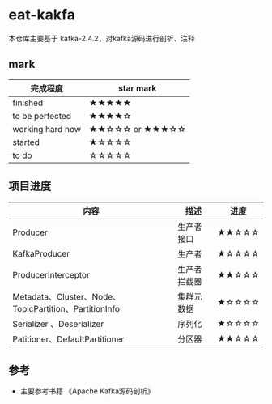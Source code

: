 # eat-kakfa
本仓库主要基于 kafka-2.4.2，对kafka源码进行剖析、注释



## mark

| 完成程度         | star mark        |
| ---------------- | ---------------- |
| finished         | ★★★★★            |
| to be perfected  | ★★★★☆            |
| working hard now | ★★☆☆☆  or  ★★★☆☆ |
| started          | ★☆☆☆☆            |
| to do            | ☆☆☆☆☆            |

## 项目进度

| 内容                                                   | 描述         | 进度  |
| ------------------------------------------------------ | ------------ | ----- |
| Producer                                               | 生产者接口   | ★★☆☆☆ |
| KafkaProducer                                          | 生产者       | ★☆☆☆☆ |
| ProducerInterceptor                                    | 生产者拦截器 | ★★☆☆☆ |
| Metadata、Cluster、Node、TopicPartition、PartitionInfo | 集群元数据   | ★☆☆☆☆ |
| Serializer 、Deserializer                              | 序列化       | ★☆☆☆☆ |
| Patitioner、DefaultPartitioner                         | 分区器       | ★★☆☆☆ |





## 参考

- 主要参考书籍 《Apache Kafka源码剖析》

